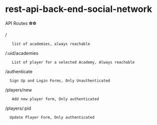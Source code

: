 # rest-api-back-end-social-network

API Routes ⚽⚽

   / 
       
       list of academies, always reachable


 /:uid/academies
 
       List of player for a selected Academy, Always reachable

/authenticate

      Sign Up and Login Forms, Only Unauthenticated
      

/players/new 

       Add new player form, Only authenticated


/players/:pid

      Update Player Form, Only authenticated

